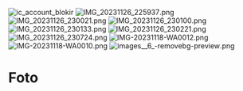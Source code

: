 ![ic_account_blokir](https://github.com/lingoting/Foto/assets/150814680/0965ceea-af23-417c-a740-642dfc85efc4)
![IMG_20231126_225937](https://github.com/lingoting/Foto/assets/150814680/02a740d7-4977-4fd6-83f1-004e5b98007f).png
![IMG_20231126_230021](https://github.com/lingoting/Foto/assets/150814680/925d4a94-9dad-4fbe-9ac9-61cc2a363661).png
![IMG_20231126_230100](https://github.com/lingoting/Foto/assets/150814680/354164b6-fa8a-4c75-bdbc-cef2bd2d09b5).png
![IMG_20231126_230133](https://github.com/lingoting/Foto/assets/150814680/3256de15-cdb5-4b77-9dd4-dc06d3a188f9).png
![IMG_20231126_230221](https://github.com/lingoting/Foto/assets/150814680/9bf358f4-0290-4d73-b21d-84ac87b5c4cf).png
![IMG_20231126_230724](https://github.com/lingoting/Foto/assets/150814680/3d9811e4-e8e2-4851-9328-58427085bcc2).png
![IMG-20231118-WA0012](https://github.com/lingoting/Foto/assets/150814680/159eb7bf-2766-406f-bcd0-2149852dc68f).png
![IMG-20231118-WA0010](https://github.com/lingoting/Foto/assets/150814680/8d052fb8-10d9-4ffc-bc5f-40f3f886ca89).png
![images__6_-removebg-preview](https://github.com/lingoting/Foto/assets/150814680/4616b5e2-6a8e-445b-9ef1-717e19e8fa76).png
# Foto
